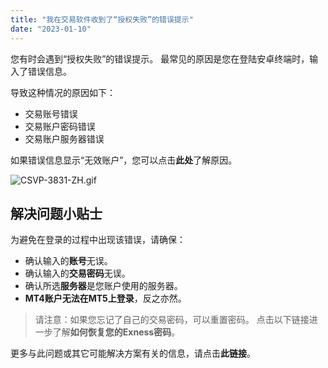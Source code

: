 ```yaml
---
title: "我在交易软件收到了“授权失败”的错误提示"
date: "2023-01-10"
---
```


您有时会遇到“授权失败”的错误提示。 最常见的原因是您在登陆安卓终端时，输入了错误信息。

导致这种情况的原因如下：

- 交易账号错误
- 交易账户密码错误
- 交易账户服务器错误

如果错误信息显示“无效账户”，您可以点击**此处**了解原因。

![CSVP-3831-ZH.gif](https://cdn.jsdelivr.net/gh/jarlin8/OSS@main/exhelp/CSVP-3831-ZH.gif)

## 解决问题小贴士

为避免在登录的过程中出现该错误，请确保：

- 确认输入的**账号**无误。
- 确认输入的**交易密码**无误。
- 确认所选**服务器**是您账户使用的服务器。
- **MT4账户无法在MT5上登录**，反之亦然。

> 请注意：如果您忘记了自己的交易密码，可以重置密码。 点击以下链接进一步了解**如何恢复您的Exness密码**。

更多与此问题或其它可能解决方案有关的信息，请点击**此链接**。
